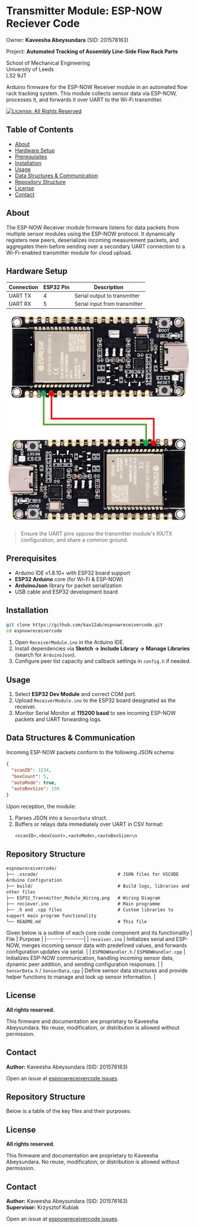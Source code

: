 # Transmitter Module: ESP-NOW Reciever Code  


Owner: **Kaveesha Abeysundara** (SID: 201578163)    

Project: **Automated Tracking of Assembly Line-Side Flow Rack Parts**   

School of Mechanical Engineering   
University of Leeds  
LS2 9JT

Arduino firmware for the ESP-NOW Receiver module in an automated flow rack tracking system. This module collects sensor data via ESP-NOW, processes it, and forwards it over UART to the Wi-Fi transmitter.  

[![License: All Rights Reserved](https://img.shields.io/badge/License-All%20Rights%20Reserved-red.svg)](LICENSE.md) <!-- Optional: You can create a LICENSE.md file -->


## Table of Contents

- [About](#about)
- [Hardware Setup](#hardware-setup)
- [Prerequisites](#prerequisites)
- [Installation](#installation)
- [Usage](#usage)
- [Data Structures & Communication](#data-structures--communication)
- [Repository Structure](#repository-structure)
- [License](#license)
- [Contact](#contact)

## About

The ESP-NOW Receiver module firmware listens for data packets from multiple sensor modules using the ESP-NOW protocol. It dynamically registers new peers, deserializes incoming measurement packets, and aggregates them before sending over a secondary UART connection to a Wi-Fi-enabled transmitter module for cloud upload.

## Hardware Setup

| Connection       | ESP32 Pin | Description                    |
|------------------|-----------|--------------------------------|
| UART TX          | 4         | Serial output to transmitter   |
| UART RX          | 5         | Serial input from transmitter  |

![ESP32-C6 and VL53L1X Wiring Diagram](ESP32_Transmitter_Module_Wiring.png)  

> Ensure the UART pins oppose the transmitter module's RX/TX configuration, and share a common ground.

## Prerequisites

- Arduino IDE v1.8.10+ with ESP32 board support
- **ESP32 Arduino** core (for Wi-Fi & ESP-NOW)
- **ArduinoJson** library for packet serialization
- USB cable and ESP32 development board

## Installation

```bash
git clone https://github.com/kav12ab/espnowreceivercode.git
cd espnowreceivercode
```

1. Open `ReceiverModule.ino` in the Arduino IDE.
2. Install dependencies via **Sketch → Include Library → Manage Libraries** (search for `ArduinoJson`).
3. Configure peer list capacity and callback settings in `config.h` if needed.

## Usage

1. Select **ESP32 Dev Module** and correct COM port.
2. Upload `ReceiverModule.ino` to the ESP32 board designated as the receiver.
3. Monitor Serial Monitor at **115200 baud** to see incoming ESP-NOW packets and UART forwarding logs.

## Data Structures & Communication

Incoming ESP-NOW packets conform to the following JSON schema:
```json
{
  "scanID": 1234,
  "boxCount": 5,
  "autoMode": true,
  "autoBoxSize": 150
}
```
Upon reception, the module:
1. Parses JSON into a `SensorData` struct.
2. Buffers or relays data immediately over UART in CSV format:
   ```
   <scanID>,<boxCount>,<autoMode>,<autoBoxSize>\n
   ```

## Repository Structure

```plaintext
espnowreceivercode/
├── .vscode/                              # JSON files for VSCODE Arduino Configuration
├── build/                                # Build logs, libraries and other files
├── ESP32_Transmitter_Module_Wiring.png   # Wiring Diagram
├── reciever.ino                          # Main programme
├── .h and .cpp files                     # Custom libraries to support main program functionality
└── README.md                             # This file
```
Given below is a outline of each core code component and its functionality
| File | Purpose |
|------|---------|
| `receiver.ino` | Initializes serial and ESP-NOW, merges incoming sensor data with predefined values, and forwards configuration updates via serial. |
| `ESPNOWHandler.h` / `ESPNOWHandler.cpp` | Initializes ESP-NOW communication, handling incoming sensor data, dynamic peer addition, and sending configuration responses. |
| `SensorData.h` / `SensorData.cpp` | Define sensor data structures and provide helper functions to manage and look up sensor information. |

## License

**All rights reserved.**

This firmware and documentation are proprietary to Kaveesha Abeysundara. No reuse, modification, or distribution is allowed without permission.

## Contact

**Author:** Kaveesha Abeysundara (SID: 201578163)  

Open an issue at [espnowreceivercode issues](https://github.com/kav12ab/espnowreceivercode/issues).




## Repository Structure

Below is a table of the key files and their purposes:



## License

**All rights reserved.**

This firmware and documentation are proprietary to Kaveesha Abeysundara. No reuse, modification, or distribution is allowed without permission.

## Contact

**Author:** Kaveesha Abeysundara (SID: 201578163)  
**Supervisor:** Krzysztof Kubiak  

Open an issue at [espnowreceivercode issues](https://github.com/kav12ab/espnowreceivercode/issues).




